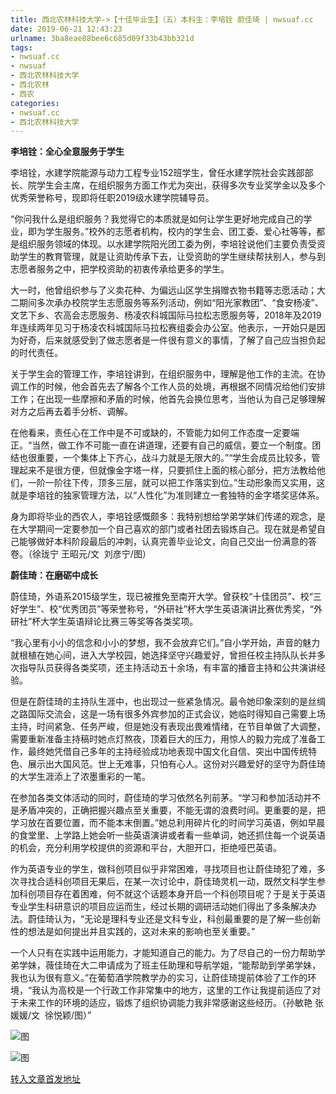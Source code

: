 ```yaml
---
title: 西北农林科技大学->【十佳毕业生】（五）本科生：李培铨 蔚佳琦 | nwsuaf.cc
date: 2019-06-21 12:43:23
urlname: 3ba8eae88bee6c685d09f33b43bb321d
tags: 
- nwsuaf.cc
- nwsuaf
- 西北农林科技大学
- 西北农林
- 西农
categories:
- nwsuaf.cc
- 西北农林科技大学
---
```



**李培铨：全心全意服务于学生**

李培铨，水建学院能源与动力工程专业152班学生，曾任水建学院社会实践部部长、院学生会主席，在组织服务方面工作尤为突出，获得多次专业奖学金以及多个优秀荣誉称号，现即将任职2019级水建学院辅导员。

“你问我什么是组织服务？我觉得它的本质就是如何让学生更好地完成自己的学业，即为学生服务。”校外的志愿者机构，校内的学生会、团工委、爱心社等等，都是组织服务领域的体现。以水建学院阳光团工委为例，李培铨说他们主要负责受资助学生的教育管理，就是让资助传承下去，让受资助的学生继续帮扶别人，参与到志愿者服务之中，把学校资助的初衷传承给更多的学生。

大一时，他曾组织参与了义卖花种、为偏远山区学生捐赠衣物书籍等志愿活动；大二期间多次承办校院学生志愿服务等系列活动，例如“阳光家教团”、“食安杨凌”、文艺下乡、农高会志愿服务、杨凌农科城国际马拉松志愿服务等，2018年及2019年连续两年见习于杨凌农科城国际马拉松赛组委会办公室。他表示，一开始只是因为好奇，后来就感受到了做志愿者是一件很有意义的事情，了解了自己应当担负起的时代责任。

关于学生会的管理工作，李培铨讲到，在组织服务中，理解是他工作的主流。在协调工作的时候，他会首先去了解各个工作人员的处境，再根据不同情况给他们安排工作；在出现一些摩擦和矛盾的时候，他首先会换位思考，当他认为自己足够理解对方之后再去着手分析、调解。

在他看来，责任心在工作中是不可或缺的，不管能力如何工作态度一定要端正。“当然，做工作不可能一直在讲道理，还要有自己的威信，要立一个制度。团结也很重要，一个集体上下齐心，战斗力就是无限大的。”“学生会成员比较多，管理起来不是很方便，但就像金字塔一样，只要抓住上面的核心部分，把方法教给他们，一阶一阶往下传，顶多三层，就可以把工作落实到位。”生动形象而又实用，这就是李培铨的独家管理方法，以“人性化”为准则建立一套独特的金字塔奖惩体系。

身为即将毕业的西农人，李培铨感慨颇多：我特别想给学弟学妹们传递的观念，是在大学期间一定要参加一个自己喜欢的部门或者社团去锻炼自己。现在就是希望自己能够做好本科阶段最后的冲刺，认真完善毕业论文，向自己交出一份满意的答卷。（徐珑宁 王昭元/文  刘彦宁/图）

**蔚佳琦：在磨砺中成长**

蔚佳琦，外语系2015级学生，现已被推免至南开大学。曾获校“十佳团员”、校“三好学生”、校“优秀团员”等荣誉称号，“外研社”杯大学生英语演讲比赛优秀奖，“外研社”杯大学生英语辩论比赛三等奖等各类奖项。

“我心里有小小的信念和小小的梦想，我不会放弃它们。”自小学开始，声音的魅力就根植在她心间，进入大学校园，她选择坚守兴趣爱好，曾担任校主持队队长并多次指导队员获得各类奖项，还主持活动五十余场，有丰富的播音主持和公共演讲经验。

但是在蔚佳琦的主持队生涯中，也出现过一些紧急情况。最令她印象深刻的是丝绸之路国际交流会，这是一场有很多外宾参加的正式会议，她临时得知自己需要上场主持，时间紧急、任务严峻，但是她没有表现出畏难情绪，在节目单做了大调整，需要重新准备主持稿时她点灯熬夜，顶着巨大的压力，用惊人的毅力完成了准备工作，最终她凭借自己多年的主持经验成功地表现中国文化自信、突出中国传统特色、展示出大国风范。世上无难事，只怕有心人。这份对兴趣爱好的坚守为蔚佳琦的大学生涯添上了浓墨重彩的一笔。

在参加各类文体活动的同时，蔚佳琦的学习依然名列前茅。“学习和参加活动并不是矛盾冲突的，正确把握兴趣点至关重要，不能无谓的浪费时间。更重要的是，把学习放在首要位置，而不能本末倒置。”她总利用碎片化的时间学习英语，例如早晨的食堂里、上学路上她会听一些英语演讲或者看一些单词，她还抓住每一个说英语的机会，充分利用学校提供的资源和平台，大胆开口，拒绝哑巴英语。

作为英语专业的学生，做科创项目似乎非常困难，寻找项目也让蔚佳琦犯了难，多次寻找合适科创项目无果后，在某一次讨论中，蔚佳琦灵机一动，既然文科学生参加科创项目存在着困难，何不就这个话题本身开启一个科创项目呢？于是关于英语专业学生科研意识的项目应运而生，经过长期的调研活动她们得出了多条解决办法。蔚佳琦认为，“无论是理科专业还是文科专业，科创最重要的是了解一些创新性的想法是如何提出并且实践的，这对未来的影响也至关重要。”

一个人只有在实践中运用能力，才能知道自己的能力。为了尽自己的一份力帮助学弟学妹，薇佳琦在大二申请成为了班主任助理和导航学姐，“能帮助到学弟学妹，我也认为很有意义。”在葡萄酒学院教学办的实习，让蔚佳琦提前体验了工作的环境，“我认为高校是一个行政工作非常集中的地方，这里的工作让我提前适应了对于未来工作的环境的适应，锻炼了组织协调能力我非常感谢这些经历。（孙敏艳 张媛媛/文  徐悦颖/图）”



![图](https://news.nwsuaf.edu.cn/images/content/2019-06/20190619170846999432.jpg)

![图](https://news.nwsuaf.edu.cn/images/content/2019-06/20190619165710841309.jpg)

[转入文章首发地址](https://news.nwsuaf.edu.cn/xnxw/90394.htm)